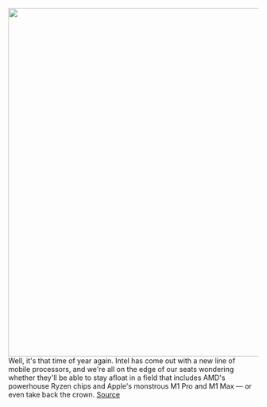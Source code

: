 <img src='https://cdn.vox-cdn.com/thumbor/UPbcC4luNZ1pl-MuPX-AkW1uMsA=/0x0:2040x1360/1200x675/filters:focal(857x517:1183x843)/cdn.vox-cdn.com/uploads/chorus_image/image/70429331/akrales_220124_4985_0005.0.jpg' width='700px' /><br/>
Well, it's that time of year again. Intel has come out with a new line of mobile processors, and we're all on the edge of our seats wondering whether they'll be able to stay afloat in a field that includes AMD's powerhouse Ryzen chips and Apple's monstrous M1 Pro and M1 Max — or even take back the crown.
<a href='https://www.theverge.com/22900362/msi-ge76-raider-review-alder-lake-17-inch-gaming-laptop'> Source <a/>